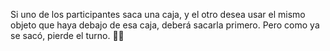 Si uno de los participantes saca una caja, y el otro desea usar el mismo objeto que haya debajo de esa caja, deberá sacarla primero. Pero como ya se sacó, pierde el turno. :woman_shrugging:
